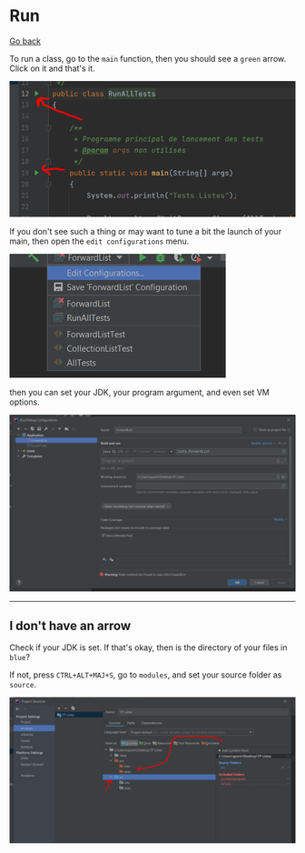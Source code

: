 # Run

[Go back](../index.md#intellij-idea)

To run a class, go to the `main` function, then you should see a `green` arrow. Click on it and that's it.

![run-idea](run/conf3.png)

If you don't see such a thing or may want to tune a bit the launch of your main, then open the `edit configurations` menu.

![configurations-idea](run/conf1.png)

then you can set your JDK, your program argument, and even set VM options.

![edit-configurations-idea](run/conf2.png)

<hr class="sr">

## I don't have an arrow

Check if your JDK is set. If that's okay, then is the directory of your files in `blue`?

If not, press `CTRL+ALT+MAJ+S`, go to `modules`, and set your source folder as `source`.

![project-configuration-idea](run/conf4.png)
